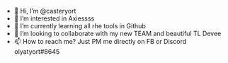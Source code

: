 - 👋 Hi, I’m @casteryort
- 👀 I’m interested in Axiessss
- 🌱 I’m currently learning all rhe tools in Github
- 💞️ I’m looking to collaborate with my new TEAM and beautiful TL Devee
- 📫 How to reach me? Just PM me directly on FB or Discord olyatyort#8645

<!---
casteryort/casteryort is a ✨ special ✨ repository because its `README.md` (this file) appears on your GitHub profile.
You can click the Preview link to take a look at your changes.
--->
